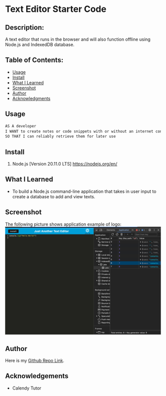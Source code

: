 # Text Editor Starter Code

## Description:
A text editor that runs in the browser and will also function offline using Node.js and IndexedDB database.

## Table of Contents:
- [Usage](#Usage)
- [Install](#Install)
- [What I Learned](#What-I-Learned)
- [Screenshot](#Screeshot)
- [Author](#Author)
- [Acknowledgments](#Acknowledgments)

## Usage
```md
AS A developer
I WANT to create notes or code snippets with or without an internet connection
SO THAT I can reliably retrieve them for later use
```
## Install
1. Node.js [Version 20.11.0 LTS] https://nodejs.org/en/

## What I Learned
- To build a Node.js command-line application that takes in user input to create a database to add and view texts. 

## Screenshot
The following picture shows application example of logo:
![](./client/src/images/Screenshot.png)

## Author
Here is my <a href="https://github.com/arielRvaldez/PWA-text-editor.git" target="_blank">Github Repo Link</a>.

## Acknowledgements
- Calendy Tutor